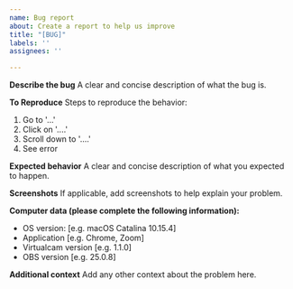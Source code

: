 ```yaml
---
name: Bug report
about: Create a report to help us improve
title: "[BUG]"
labels: ''
assignees: ''

---
```


**Describe the bug**
A clear and concise description of what the bug is.

**To Reproduce**
Steps to reproduce the behavior:
1. Go to '...'
2. Click on '....'
3. Scroll down to '....'
4. See error

**Expected behavior**
A clear and concise description of what you expected to happen.

**Screenshots**
If applicable, add screenshots to help explain your problem.

**Computer data (please complete the following information):**
 - OS version: [e.g. macOS Catalina 10.15.4]
 - Application [e.g. Chrome, Zoom]
 - Virtualcam version [e.g. 1.1.0]
 - OBS version [e.g. 25.0.8]

**Additional context**
Add any other context about the problem here.
